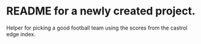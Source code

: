 # README for a newly created project.

Helper for picking a good football team using the scores from the castrol edge index.